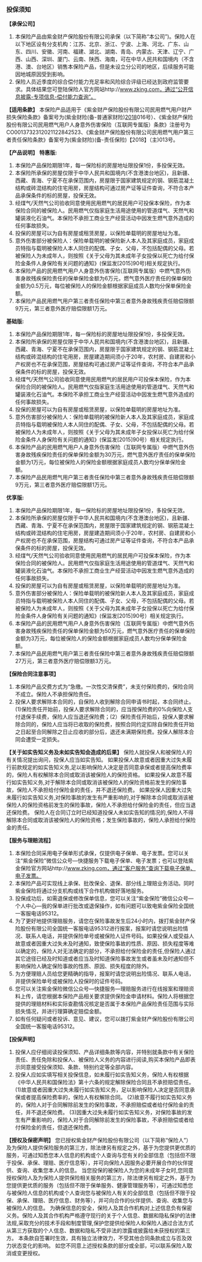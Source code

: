 ### 投保须知

**【承保公司】**
1. 本保险产品由紫金财产保险股份有限公司承保（以下简称“本公司”)。保险人在以下地区设有分支机构：江苏、北京、浙江、宁波、上海、河北、广东、山东、四川、安徽、河南、福建、湖北、湖南、青岛、内蒙古、天津、辽宁、广西、山西、深圳、厦门、云南、陕西、海南，可在中华人民共和国境内（不含港、澳、台地区）销售本保险产品，但是未设立分公司的地区，后续服务可能因地城原因受到影响。
2. 保险人员近季度的综合偿付能力充足率和风险综合评级已经达到政府监管要求。具体结果您可登陆保险人官方网站http://www.zking.com，通过“公开信息披露-专项信息-偿付能力查询”。

**【适用条款】**
本保险产品适用于《紫金财产保险股份有限公司民用燃气用户财产损失保险条款》备案号为(紫金财险(备-普通家财险)[2018](主)016号）、《紫金财产保险股份有限公司民用燃气用户人身意外伤害保险（互联网专属版）条款》注册号为CO0013732312021122842523、《紫金财产保险股份有限公司民用燃气用户第三者责任保险条款》备案号为(紫金财险)(备-责任保险)【2018】（主)013号。

**【产品说明】**
**特惠版:**
1. 本保险产品保险期限1年，每一保险标的房屋地址限投保1份，多投保无效。
2. 本保险所承保的房屋仅限于中华人民共和国境内(不含港澳台地区)，且新疆、西藏、青海、宁夏不在承保范围内，房屋限于国家建筑规定的钢、钢筋混凝土结构或砖混结构的住宅用房，房屋结构可通过房产证等证件查询，不符合本产品承保条件的标的房屋，投保无效。
3. 经煤气/天然气公司验收同意使用民用燃气的居民用户可投保本保险，作为本保险合同的被保险人。民用燃气仅指家庭生活用途使用的管道煤气、天然气和罐装液化石油气。本保险不承担工商业生产经营活动中因发生燃气意外造成的任何事故损失。
4. 投保的房屋可以为自有房屋或租赁房屋，以保险单载明的房屋地址为准。
5. 意外伤害部分被保险人：保险单载明的被保险新人本人及其家庭成员，家庭成员特指与载明被保险人本人同住的配偶、子女、父母，不包括配偶的父母。若被保险人为未成年人，则按照《关于父母为其未成年子女投保以死亡为给付保险金条件人身保险有关问题的通知》(保监发[2015]90号)相关规定执行。
6. 本保险产品的民用燃气用户人身意外伤害保险(互联网专属版）中燃气意外伤害身故残疾保险责任的保单保险金额为6万元，燃气意外医疗责任的保单保险金额为0.5万元，每位被保险人的保险金额根据家庭成员人数均分保单保险金额。
7. 本保险产品民用燃气用户第三者责任保险中第三者意外身故残疾责任赔偿限额9万元，第三者意外医疗赔偿限额1万元。

**基础版:**
1. 本保险产品保险期限1年，每一保险标的房屋地址限投保1份，多投保无效。
2. 本保险所承保的房屋仅限于中华人民共和国境内(不含港澳台地区)，且新疆、西藏、青海、宁夏不在承保范围内，房屋限于国家建筑规定的钢、钢筋混凝土结构或砖混结构的住宅用房，房屋建造期间须小于20年，农村房、自建房和小产权房也不在承保范围，房屋结构可通过房产证等证件查询，不符合本产品承保条件的标的房屋，投保无效。
3. 经煤气/天然气公司验收同意使用民用燃气的居民用户可投保本保险，作为本保险合同的被保险人。民用燃气仅指家庭生活用途使用的管道煤气、天然气和罐装液化石油气。本保险不承担工商业生产经营活动中因发生燃气意外造成的任何事故损失。
4. 投保的房屋可以为自有房屋或租赁房屋，以保险单载明的房屋地址为准。
5. 意外伤害部分被保险人：保险单载明的被保险新人本人及其家庭成员，家庭成员特指与载明被保险人本人同住的配偶、子女、父母，不包括配偶的父母。若被保险人为未成年人，则按照《关于父母为其未成年子女投保以死亡为给付保险金条件人身保险有关问题的通知》(保监发[2015]90号）相关规定执行。
6. 本保险产品的民用燃气用户人身意外伤害保险（互联网专属版）中燃气意外伤害身故残疾保险责任的保单保险金额为30万元，燃气意外医疗责任的保单保险金额为1万元，每位被保险人的保险金额根据家庭成员人数均分保单保险金额。
7. 本保险产品民用燃气用户第三者责任保险中第三者意外身故残疾责任赔偿限额9万元，第三者意外医疗赔偿限额1万元。

**优享版:**
1. 本保险产品保险期限1年，每一保险标的房屋地址限投保1份，多投保无效。
2. 本保险所承保的房屋仅限于中华人民共和国境内(不含港澳台地区)，且新疆、西藏、青海、宁夏不在承保范围内，房屋限于国家建筑规定的钢、钢筋混凝土结构或砖混结构的住宅用房，房屋建造期间须小于20年，农村房、自建房和小产权房也不在承保范围，房屋结构可通过房产证等证件查询，不符合本产品承保条件的标的房屋，投保无效。
3. 经煤气/天然气公司验收同意使用民用燃气的居民用户可投保本保险，作为本保险合同的被保险人。民用燃气仅指家庭生活用途使用的管道煤气、天然气和罐装液化石油气。本保险不承担工商业生产经营活动中因发生燃气意外造成的任何事故损失。
4. 投保的房屋可以为自有房屋或租赁房屋，以保险单载明的房屋地址为准。
5. 意外伤害部分被保险人：保险单载明的被保险新人本人及其家庭成员，家庭成员特指与载明被保险人本人同住的配偶、子女、父母，不包括配偶的父母。若被保险人为未成年人，则按照《关于父母为其未成年子女投保以死亡为给付保险金条件人身保险有关问题的通知》(保监发[2015]90号）相关规定执行。
6. 本保险产品的民用燃气用户人身意外伤害保险（互联网专属版）中燃气意外伤害身故残疾保险责任的保单保险金额为50万元，燃气意外医疗责任的保单保险金额为3万元，每位被保险人的保险金额根据家庭成员人数均分保单保险金额。
7. 本保险产品民用燃气用户第三者责任保险中第三者意外身故残疾责任赔偿限额27万元，第三者意外医疗赔偿限额3万元。

**【保险合同注意事项】**
1. 本保险产品交费方式为“急缴。一次性交清保费”，未支付保险费的，保险合同不成立。保险人不承担保险责任。
2. 投保人要求解除本合同的，自保险人收到解除合同申请书时起，本合同终止。(1)保险责任开始前，投保人要求解除合同的，应当按保险费的0%向保险人支付退保手续费，保险人应当退还保险费；(2）保险责任开始后，投保人要求解除合同的，保险人应当将已收取的保险费，按照合同约定扣除自保险责任开始之日起至合同解除之日止应收的部分后，退还未满期保险费。投保人解除本合同会遭受一定损失。

**【关于如实告知义务及未如实告知会造成的后果】**
保险人就投保人和被保险人的有关情况提出询问，投保人应当如实告知。
如果投保人故意或者因重大过失未履行前款规定的如实告知义务,足以影响保险人决定是否同意承保或者提高保险费率的，保险人有权解除本合同或取消该被保险人的保险资格。
如果投保人故意不履行如实告知义务,对于解除本合同或取消该被保险人的保险资格前发生的保险事故，保险人不承担给付保险金的责任，并不退还保险费。
如果投保人因重大过失未履行如实告知义务,对保险事故的发生有严重影响的,对于解除本合同或取消该被保险人的保险资格前发生的保险事故，保险人不承担给付保险金的责任，但应当退还保险费。
保险人在合同订立时已经知道投保人未如实告知的情况的,保险人不得解除本合同或取消该被保险人的保险资格；发生保险事故的，保险人承担给付保险金的责任。

**【服务与理赔流程】**
1. 本保险合同采用电子保单形式承保，仅提供电子保单、电子发票。您可以关注“紫金保险”微信公众号—快捷服务下载电子保单、电子发票；也可以登陆紫金保险官方网站http://www.zking.com，通过“客户服务”查询下载电子保单、电子发票。
2. 本保险产品可实现线上承保、批改保全、退保、部分线上理赔业务活动。同时紫金保险将通过分支机构或线下合作机构做好落地服务。
3. 投保成功后，如需退保或修改保单信息，您可以关注“紫金保险”微信公众号—个人中心—我的保单进行批改或退保操作，如有问题可以致电紫金保险全国统一客服电话95312。
4. 为了更好地提供理赔服务，请您在保险事故发生后24小时内，拨打紫金财产保险股份有限公司全国统一客服电话95312进行报案，报案时请您说明出险情况、联系人电话，并提供保险单号或被保险人证件号码。如果投保人或受益人故意或者因重大过失未及时通知，致使保险事故的性质、原因、损失程度等难以确定的，保险人对无法确定的部分，不承担给付保险金的责任,但保险人通过其它途径已经及时知道或者应当及时知道保险事故发生或者虽未及时通知但不影响保险人确定保险事故的性质、原因、损失程度的除外。
5. 为方便理赔人员给您更精确的指导，报案时请您说明出险情况、联系人电话，并提供保险单号或被保险人投保时的证件号码。
6. 您可以关注紫金保险微信公众号—快捷服务—理赔服务进行在线报案和理赔资料上传，请您根据本保险产品相关要求提供保险金申请材料。保险人将根据您提供的理赔材料和实际查勘情况核定是否属于本保险产品保险责任范围与实际损失情况，并进行理算确定赔偿金额。
7. 如有任何疑问或者投诉、意见、建议，您可以拨打紫金财产保险股份有限公司全国统一客服电话95312。

**【投保声明】**
1. 投保人应仔细阅读投保须知、产品详细条款等内容，并特别就条款中有关保险责任、责任免除和投保人、被保险人义务的内容进行阅读,购买本保险产品即表示同意接受投保须知、条款、特别约定等全部内容。
2. 投保人应如实填写相关投保信息，如未履行如实告知义务，保险人有权根据《中华人民共和国保险法》第十六条的规定解除保险合同且不承担赔偿责任。
(1)故意或者因重大过失未履行如实告知义务，足以影响保险人决定是否同意承保或者提高保险费率的，保险人有权解除合同。
(2)故意不履行如实告知义务的，保险人对于合同解除前发生的保险事故，不承担赔偿或者给付保险金的责任，并不退还保险费。
(3)因重大过失未履行如实告知义务，对保险事故的发生有严重影响的，保险人对于合同解除前发生的保险事故，不承担赔偿或者给付保险金的责任，但退还保险费。

**【授权及保密声明】**
您已授权紫金财产保险股份有限公司（以下简称“保险人”）及为保险人提供保险服务的第三方，除法律另有规定之外，基于为您提供更优质的服务，可通过知悉您本人信息的机构或个人查询与您有关的全部信息（包括但不限于投保、承保、理赔、医疗信息等），并可向保险人因服务必要开展合作的伙伴提供、查询、收集您本人的信息。
当您投保的被保险人为您的未成年子女时,您同意授权保险人及为保险人提供保险相关服务的第三方，除法律另有规定之外，基于为您提供更优质的服务（包括但不限于保单服务、健康管理服务等），可通过知悉您与被保险人信息的机构或个人查询您与被保险人有关的全部信息（包括但不限于投保、承保、理赔、医疗信息、财务等），并可向合作的伙伴提供、查询、收集您与被保险人的信息。
为确保信息的安全，保险人及其合作机构对上述信息负有保密义务。保险人及其合作机构严格遵守现行的关于个人信息、数据和隐私保护的法律法规,采取充分的技术手段和制度管理,保护您提供给保险人和保险人通过合法方式从第三方获取的个人信息、数据和隐私不受非法的泄露或披露给未获授权的第三方。
本条款自签署时生效，具有独立法律效力，不受其他合同条款成立与否及效力状态变化的影响。
如您不同意上述授权条款的部分或全部，可以联系保险人取消或变更授权。